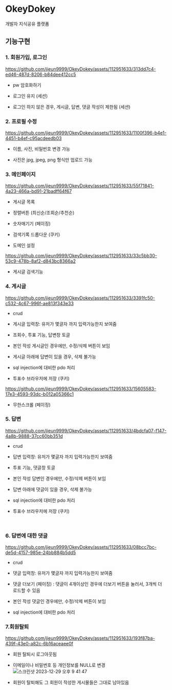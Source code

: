 # OkeyDokey
개발자 지식공유 플랫폼

  

## 기능구현

### 1. 회원가입, 로그인




https://github.com/jieun9999/OkeyDokey/assets/112951633/313dd7c4-ed46-487d-8206-b84dee412cc5



- pw 암호화하기

- 로그인 유지 (세션) 

- 로그인 하지 않은 경우, 게시글, 답변, 댓글 작성이 제한됨 (세션)
  



### 2. 프로필 수정



https://github.com/jieun9999/OkeyDokey/assets/112951633/1100f396-b4e1-4451-b4ef-c95acdeedb03



- 이름, 사진, 비밀번호 변경 가능

- 사진은 jpg, jpeg, png 형식만 업로드 가능 




  


   
### 3. 메인페이지 


https://github.com/jieun9999/OkeyDokey/assets/112951633/55f71841-4a23-466a-bd91-21badff64f67


- 게시글 목록

- 정렬버튼 (최신순/조회순/추천순) 

- 숫자매기기 (페이징) 

- 검색기록 드롭다운 (쿠키)

- 도메인 설정





https://github.com/jieun9999/OkeyDokey/assets/112951633/33c5bb30-53c9-478b-8af2-d843bc8366a2


- 게시글 검색기능




  

   
### 4. 게시글 


https://github.com/jieun9999/OkeyDokey/assets/112951633/3391fc50-c532-4c67-996f-ae813f343e33


- crud

- 게시글 입력창: 유저가 몇글자 까지 입력가능한지 보여줌

- 조회수, 투표 기능, 답변창 토글

- 본인 작성 게시글인 경우에만, 수정/삭제 버튼이 보임

- 게시글 아래에 답변이 있을 경우, 삭제 불가능

- sql injection에 대비한 pdo 처리

- 투표수 브라우저에 저장 (쿠키)




https://github.com/jieun9999/OkeyDokey/assets/112951633/15605583-17e3-4593-93dc-b012a05366c1



- 무한스크롤 (페이징)



   
### 5. 답변 



https://github.com/jieun9999/OkeyDokey/assets/112951633/4bdcfa07-f147-4a8b-9888-37cc60bb351d



- crud

- 답변 입력창: 유저가 몇글자 까지 입력가능한지 보여줌

- 투표 기능, 댓글창 토글

- 본인 작성 답변인 경우에만, 수정/삭제 버튼이 보임

- 답변 아래에 댓글이 있을 경우, 삭제 불가능

- sql injection에 대비한 pdo 처리

- 투표수 브라우저에 저장 (쿠키)

​


### 6. 답변에 대한 댓글 



https://github.com/jieun9999/OkeyDokey/assets/112951633/08bcc7bc-de5d-4157-985e-24bb884b5dd5



- crud

- 댓글 입력창: 유저가 몇글자 까지 입력가능한지 보여줌

- 댓글 더보기 (페이징) : 댓글이 4개이상인 경우에 더보기 버튼을 눌러서, 3개씩 더 로드할 수 있음

- 본인 작성 댓글인 경우에만, 수정/삭제 버튼이 보임

- sql injection에 대비한 pdo 처리




   
### 7.회원탈퇴




https://github.com/jieun9999/OkeyDokey/assets/112951633/193f87ba-439f-43e0-a82c-6b16aceaee0f



- 회원 탈퇴시 로그아웃됨

- 이메일이나 비밀번호 등 개인정보를 NULL로 변경
![스크린샷 2023-12-29 오후 9 41 47](https://github.com/jieun9999/OkeyDokey/assets/112951633/bcd105a6-aa72-40c1-9d72-5be775489e6c)

- 회원이 탈퇴해도 그 회원이 작성한 게시물들은 그대로 남아있음

​
